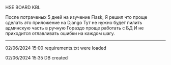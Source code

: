HSE BOARD KBL

После потраченых 5 дней на изучение Flask, 
Я решил что проще сделать это приложение на Django
Тут не нужно будет пилить админскую часть в ручную
Гораздо проще работать с БД
И не приходится отлавливать ошибки на каждом шагу.

--------------------------------------------------

02/06/2024 15:00 requirements.txt were loaded

02/06/2024 15:35 DB created